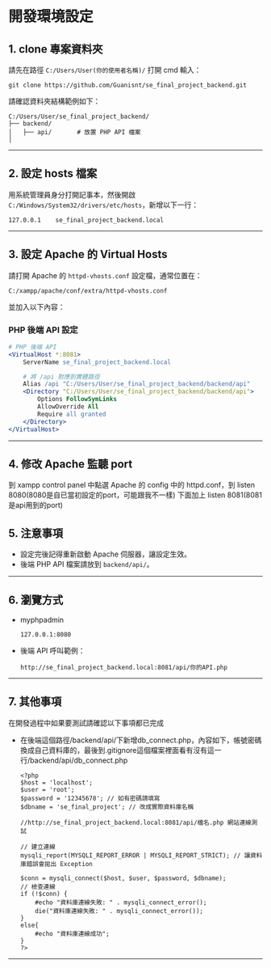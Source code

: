 # 開發環境設定

## 1. clone 專案資料夾

請先在路徑 `C:/Users/User(你的使用者名稱)/` 打開 cmd 輸入：

```
git clone https://github.com/Guanisnt/se_final_project_backend.git
```

請確認資料夾結構範例如下：

```
C:/Users/User/se_final_project_backend/
├── backend/
│   ├── api/       # 放置 PHP API 檔案
│
```

---

## 2. 設定 hosts 檔案

用系統管理員身分打開記事本，然後開啟 `C:/Windows/System32/drivers/etc/hosts`，新增以下一行：

```
127.0.0.1    se_final_project_backend.local
```

---

## 3. 設定 Apache 的 Virtual Hosts

請打開 Apache 的 `httpd-vhosts.conf` 設定檔，通常位置在：

```
C:/xampp/apache/conf/extra/httpd-vhosts.conf
```

並加入以下內容：

### PHP 後端 API 設定

```apache
# PHP 後端 API
<VirtualHost *:8081>
    ServerName se_final_project_backend.local

    # 將 /api 對應到實體路徑
    Alias /api "C:/Users/User/se_final_project_backend/backend/api"
    <Directory "C:/Users/User/se_final_project_backend/backend/api">
        Options FollowSymLinks
        AllowOverride All
        Require all granted
    </Directory>
</VirtualHost>
```

---

## 4. 修改 Apache 監聽 port
到 xampp control panel 中點選 Apache 的 config 中的 httpd.conf，到 listen 8080(8080是自已當初設定的port，可能跟我不一樣) 下面加上 listen 8081(8081是api用到的port)

## 5. 注意事項

- 設定完後記得重新啟動 Apache 伺服器，讓設定生效。
- 後端 PHP API 檔案請放到 `backend/api/`。

---

## 6. 瀏覽方式
- myphpadmin
  ```
  127.0.0.1:8080
  ```
- 後端 API 呼叫範例：
  ```
  http://se_final_project_backend.local:8081/api/你的API.php
  ```

---

## 7. 其他事項
在開發過程中如果要測試請確認以下事項都已完成
- 在後端這個路徑/backend/api/下新增db_connect.php，內容如下，帳號密碼換成自己資料庫的，最後到.gitignore這個檔案裡面看有沒有這一行/backend/api/db_connect.php
  ```
  <?php
  $host = 'localhost';
  $user = 'root';
  $password = '12345678'; // 如有密碼請填寫
  $dbname = 'se_final_project'; // 改成實際資料庫名稱

  //http://se_final_project_backend.local:8081/api/檔名.php 網站連線測試

  // 建立連線
  mysqli_report(MYSQLI_REPORT_ERROR | MYSQLI_REPORT_STRICT); // 讓資料庫錯誤會拋出 Exception

  $conn = mysqli_connect($host, $user, $password, $dbname);
  // 檢查連線
  if (!$conn) {
      #echo "資料庫連線失敗: " . mysqli_connect_error();
      die("資料庫連線失敗: " . mysqli_connect_error());
  }
  else{
      #echo "資料庫連線成功";
  } 
  ?>
  ```

---
